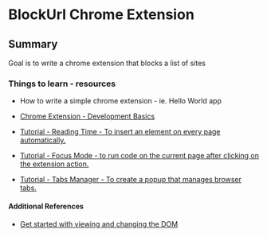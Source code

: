 # BlockUrl Chrome Extension

## Summary
Goal is to write a chrome extension that blocks a list of sites

### Things to learn - resources

- How to write a simple chrome extension - ie. Hello World app

- [Chrome Extension - Development Basics](https://developer.chrome.com/docs/extensions/mv3/getstarted/development-basics/)

- [Tutorial - Reading Time - To insert an element on every page automatically.](https://developer.chrome.com/docs/extensions/mv3/getstarted/tut-reading-time/)

- [Tutorial - Focus Mode - to run code on the current page after clicking on the extension action.](https://developer.chrome.com/docs/extensions/mv3/getstarted/tut-focus-mode/)

- [Tutorial - Tabs Manager - To create a popup that manages browser tabs.](https://developer.chrome.com/docs/extensions/mv3/getstarted/tut-tabs-manager/)

#### Additional References

- [Get started with viewing and changing the DOM](https://developer.chrome.com/docs/devtools/dom/)